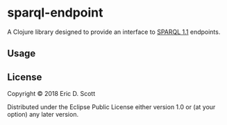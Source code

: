# sparql-endpoint

A Clojure library designed to provide an interface to [SPARQL 1.1](https://www.w3.org/TR/sparql11-query/ "SPARQL 1.1") endpoints.

## Usage

## 

## License

Copyright © 2018 Eric D. Scott

Distributed under the Eclipse Public License either version 1.0 or (at
your option) any later version.
